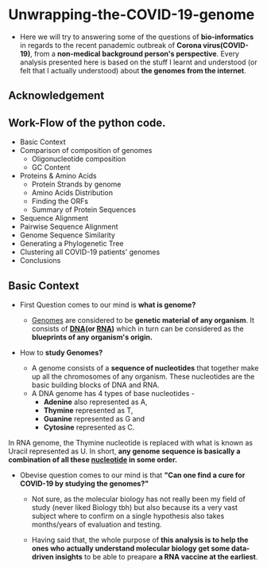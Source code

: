 # Unwrapping-the-COVID-19-genome

- Here we will try to answering some of the questions of **bio-informatics** in regards to the recent panademic outbreak of **Corona virus(COVID-19)**, from a **non-medical background person's perspective**. 
Every analysis presented here is based on the stuff I learnt and understood (or felt that I actually understood) about **the genomes from the internet**.

## Acknowledgement

## Work-Flow of the python code.
- Basic Context
- Comparison of composition of genomes
  - Oligonucleotide composition
  - GC Content
- Proteins & Amino Acids
  - Protein Strands by genome 
  - Amino Acids Distribution
  - Finding the ORFs
  - Summary of Protein Sequences
- Sequence Alignment
- Pairwise Sequence Alignment
- Genome Sequence Similarity
- Generating a Phylogenetic Tree
- Clustering all COVID-19 patients' genomes
- Conclusions

## Basic Context

- First Question comes to our mind is **what is genome?**
  - [Genomes](https://en.wikipedia.org/wiki/Genome) are considered to be **genetic material of any organism**. It consists of **[DNA](https://en.wikipedia.org/wiki/DNA)(or [RNA](https://en.wikipedia.org/wiki/RNA))** which in turn can be considered as the **blueprints of any organism's origin.**

- How to **study Genomes?**
  - A genome consists of a **sequence of nucleotides** that together make up all the chromosomes of any organism. These nucleotides are the basic building blocks of DNA and RNA.
  - A DNA genome has 4 types of base nucleotides -
    - **Adenine** also represented as A,
    - **Thymine** represented as T,
    - **Guanine** represented as G and
    - **Cytosine** represented as C.
  
In RNA genome, the Thymine nucleotide is replaced with what is known as Uracil represented as U.
In short, **any genome sequence is basically a combination of all these [nucleotide](https://en.wikipedia.org/wiki/Nucleotide) in some order.**


- Obevise question comes to our mind is that **"Can one find a cure for COVID-19 by studying the genomes?"**

  - Not sure, as the molecular biology has not really been my field of study (never liked Biology tbh) but also because its a very vast subject where to confirm on a single hypothesis also takes months/years of evaluation and testing. 

  - Having said that, the whole purpose of **this analysis is to help the ones who actually understand molecular biology get some data-driven insights** to be able to preapare **a RNA vaccine at the earliest**.
